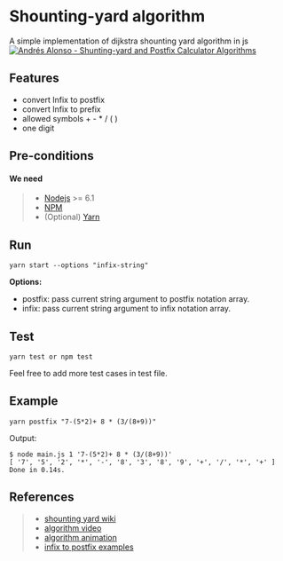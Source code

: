 # Shounting-yard algorithm
A simple implementation of dijkstra shounting yard algorithm in js
[![Andrés Alonso - Shunting-yard and Postfix Calculator Algorithms](https://img.youtube.com/vi/y_snKkv0gWc/0.jpg)](https://www.youtube.com/watch?v=y_snKkv0gWc)

## Features
* convert Infix to postfix
* convert Infix to prefix
* allowed symbols + - * / ( )
* one digit 

## Pre-conditions
#### <i class="icon-list"></i> We need

> - [Nodejs](https://nodejs.org/en/) >= 6.1
> - [NPM](https://www.npmjs.com/)
> - (Optional) [Yarn](https://yarnpkg.com/en/)

## Run
```
yarn start --options "infix-string"
```

**Options:**

 - postfix: pass current string argument to  postfix notation array.
 - infix: pass current string argument to  infix notation array.

## Test
```
yarn test or npm test
```
Feel free to add more test cases in test file.

## Example
```
yarn postfix "7-(5*2)+ 8 * (3/(8+9))"
```
Output:
```
$ node main.js 1 '7-(5*2)+ 8 * (3/(8+9))'
[ '7', '5', '2', '*', '-', '8', '3', '8', '9', '+', '/', '*', '+' ]
Done in 0.14s.
```

## References
> - [shounting yard wiki](https://en.wikipedia.org/wiki/Shunting-yard_algorithm)
> - [algorithm video](https://www.youtube.com/watch?v=y_snKkv0gWc)
> - [algorithm animation](https://www.youtube.com/watch?v=OVFwgYrMShw)
> - [infix to postfix examples](https://cs.nyu.edu/courses/Fall12/CSCI-GA.1133-002/notes/InfixToPostfixExamples.pdf)
